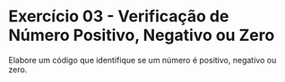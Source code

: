 # Exercício 03 - Verificação de Número Positivo, Negativo ou Zero

Elabore um código que identifique se um número é positivo, negativo ou zero.